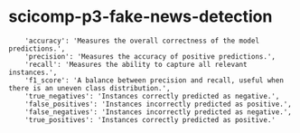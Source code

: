 # scicomp-p3-fake-news-detection

        'accuracy': 'Measures the overall correctness of the model predictions.',
        'precision': 'Measures the accuracy of positive predictions.',
        'recall': 'Measures the ability to capture all relevant instances.',
        'f1_score': 'A balance between precision and recall, useful when there is an uneven class distribution.',
        'true_negatives': 'Instances correctly predicted as negative.',
        'false_positives': 'Instances incorrectly predicted as positive.',
        'false_negatives': 'Instances incorrectly predicted as negative.',
        'true_positives': 'Instances correctly predicted as positive.'